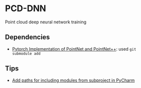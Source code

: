 # PCD-DNN

Point cloud deep neural network training

## Dependencies

- [Pytorch Implementation of PointNet and PointNet++](https://github.com/yanx27/Pointnet_Pointnet2_pytorch.git): used `git submodule add`

## Tips

- [Add paths for including modules from subproject in PyCharm](https://pleiades.io/help/pycharm/configuring-project-structure.html)

